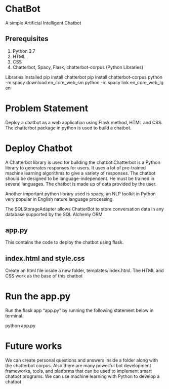 # ChatBot
A simple Artificial Intelligent Chatbot

## Prerequisites
1. Python 3.7
2. HTML
3. CSS
4. Chatterbot, Spacy, Flask, chatterbot-corpus (Python Libraries)

Libraries installed
pip install chatterbot
pip install chatterbot-corpus
python -m spacy download en_core_web_sm
python -m spacy link en_core_web_lg en

# Problem Statement
Deploy a chatbot as a web application using Flask method, HTML and CSS. The chatterbot package in python is used to build a chatbot.

# Deploy Chatbot

A Chatterbot library is used for building the chatbot.Chatterbot is a Python library to generates responses for users. It uses a lot of pre-trained machine learning algorithms to give a variety of responses. The chatbot should be designed to be language-independent. He must be trained in several languages. The chatbot is made up of data provided by the user.

Another important python library used is spacy, an NLP toolkit in Python very popular in English nature language processing. 

The SQLStorageAdapter allows ChatterBot to store conversation data in any database supported by the SQL Alchemy ORM

## app.py
This contains the code to deploy the chatbot using flask.

## index.html and style.css
Create an html file inside a new folder, templates/index.html. The HTML and CSS work as the base of this chatbot

# Run the app.py
Run the flask app “app.py” by running the following statement below in terminal.

python app.py



# Future works

We can create personal questions and answers inside a folder along with the chatterbot corpus.
Also there are many powerful bot development frameworks, tools, and platforms that can be used to implement smart chatbot programs.
We can use machine learning with Python to develop a chatbot



